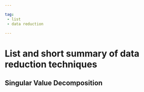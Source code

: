 ```yaml
---

tag:
 - list
 - data reduction

---
```



# List and short summary of data reduction techniques


## Singular Value Decomposition

